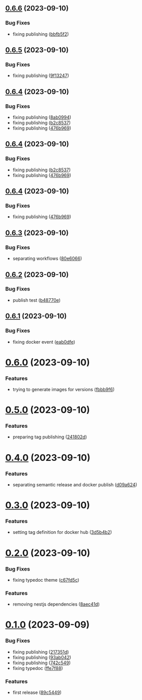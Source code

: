 ## [0.6.6](https://github.com/codibre/nodejs-grpc-mutex-api/compare/v0.6.5...v0.6.6) (2023-09-10)


### Bug Fixes

* fixing publishing ([bbfb5f2](https://github.com/codibre/nodejs-grpc-mutex-api/commit/bbfb5f2202074b1a962c24713c1c1fdcf23ce3c1))

## [0.6.5](https://github.com/codibre/nodejs-grpc-mutex-api/compare/v0.6.4...v0.6.5) (2023-09-10)


### Bug Fixes

* fixing publishing ([9f13247](https://github.com/codibre/nodejs-grpc-mutex-api/commit/9f132474febd1348a75764e14a44a23bf2f97469))

## [0.6.4](https://github.com/codibre/nodejs-grpc-mutex-api/compare/v0.6.3...v0.6.4) (2023-09-10)


### Bug Fixes

* fixing publishing ([8ab0994](https://github.com/codibre/nodejs-grpc-mutex-api/commit/8ab099478b5b3a276e1b8d06ac22c7c55b941020))
* fixing publishing ([b2c8537](https://github.com/codibre/nodejs-grpc-mutex-api/commit/b2c85372b799bdc6580f07beed4f74a118cb94ae))
* fixing publishing ([476b969](https://github.com/codibre/nodejs-grpc-mutex-api/commit/476b9693747fbdd3a1e18b76e5235f3899112f99))

## [0.6.4](https://github.com/codibre/nodejs-grpc-mutex-api/compare/v0.6.3...v0.6.4) (2023-09-10)


### Bug Fixes

* fixing publishing ([b2c8537](https://github.com/codibre/nodejs-grpc-mutex-api/commit/b2c85372b799bdc6580f07beed4f74a118cb94ae))
* fixing publishing ([476b969](https://github.com/codibre/nodejs-grpc-mutex-api/commit/476b9693747fbdd3a1e18b76e5235f3899112f99))

## [0.6.4](https://github.com/codibre/nodejs-grpc-mutex-api/compare/v0.6.3...v0.6.4) (2023-09-10)


### Bug Fixes

* fixing publishing ([476b969](https://github.com/codibre/nodejs-grpc-mutex-api/commit/476b9693747fbdd3a1e18b76e5235f3899112f99))

## [0.6.3](https://github.com/codibre/nodejs-grpc-mutex-api/compare/v0.6.2...v0.6.3) (2023-09-10)


### Bug Fixes

* separating workflows ([80e6066](https://github.com/codibre/nodejs-grpc-mutex-api/commit/80e606660d659615ed0c33e83c66099af78ba51e))

## [0.6.2](https://github.com/codibre/nodejs-grpc-mutex-api/compare/v0.6.1...v0.6.2) (2023-09-10)


### Bug Fixes

* publish test ([b48770e](https://github.com/codibre/nodejs-grpc-mutex-api/commit/b48770e10e31bb1013cd32bc397385ba64f95edb))

## [0.6.1](https://github.com/codibre/nodejs-grpc-mutex-api/compare/v0.6.0...v0.6.1) (2023-09-10)


### Bug Fixes

* fixing docker event ([eab0dfe](https://github.com/codibre/nodejs-grpc-mutex-api/commit/eab0dfe9f33072ab295366b50d941bf139407d8d))

# [0.6.0](https://github.com/codibre/nodejs-grpc-mutex-api/compare/v0.5.0...v0.6.0) (2023-09-10)


### Features

* trying to generate images for versions ([fbbb9f6](https://github.com/codibre/nodejs-grpc-mutex-api/commit/fbbb9f60bc5cb4dc34ff0686b16eaade6f3cb9c5))

# [0.5.0](https://github.com/codibre/nodejs-grpc-mutex-api/compare/v0.4.0...v0.5.0) (2023-09-10)


### Features

* preparing tag publishing ([241802d](https://github.com/codibre/nodejs-grpc-mutex-api/commit/241802d21eb37b5bd3f31740795cd15c3799156a))

# [0.4.0](https://github.com/codibre/nodejs-grpc-mutex-api/compare/v0.3.0...v0.4.0) (2023-09-10)


### Features

* separating semantic release and docker publish ([d09a624](https://github.com/codibre/nodejs-grpc-mutex-api/commit/d09a624dae861262d6ceddf297bad18d0f4fc695))

# [0.3.0](https://github.com/codibre/nodejs-grpc-mutex-api/compare/v0.2.0...v0.3.0) (2023-09-10)


### Features

* setting tag definition for docker hub ([3d5b4b2](https://github.com/codibre/nodejs-grpc-mutex-api/commit/3d5b4b208abb3b4e3c47935f2cedbc267e5ddbbd))

# [0.2.0](https://github.com/codibre/nodejs-grpc-mutex-api/compare/v0.1.0...v0.2.0) (2023-09-10)


### Bug Fixes

* fixing typedoc theme ([c67fd5c](https://github.com/codibre/nodejs-grpc-mutex-api/commit/c67fd5c8e2410d168423fbfe790b922065381aaa))


### Features

* removing nestjs dependencies ([8aec41d](https://github.com/codibre/nodejs-grpc-mutex-api/commit/8aec41d87de60812d540603926dff94a3945d5b2))

# [0.1.0](https://github.com/codibre/nodejs-grpc-mutex-api/compare/v0.0.0...v0.1.0) (2023-09-09)


### Bug Fixes

* fixing publishing ([217351d](https://github.com/codibre/nodejs-grpc-mutex-api/commit/217351d907acfe50e2228f7be9cdc1616fbbcb3c))
* fixing publishing ([93ab042](https://github.com/codibre/nodejs-grpc-mutex-api/commit/93ab042110b7a1809597b729864666907a9a8acd))
* fixing publishing ([742c549](https://github.com/codibre/nodejs-grpc-mutex-api/commit/742c5496501a4d2f3f0f692d21768d78fd901af3))
* fixing typedoc ([ffe7f88](https://github.com/codibre/nodejs-grpc-mutex-api/commit/ffe7f88a7b9f1e3c813fb8a43591d1048646efc7))


### Features

* first release ([89c5449](https://github.com/codibre/nodejs-grpc-mutex-api/commit/89c5449898182f63dfa9af193a15d00d90e09834))
